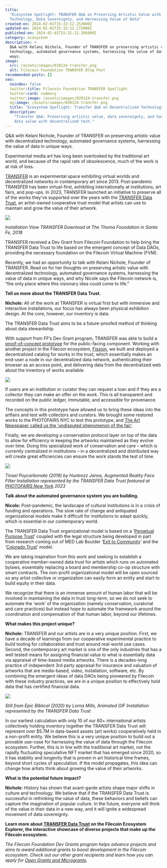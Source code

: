 ```yaml
---
title:
  "Ecosystem Spotlight: TRANSFER Q&A on Preserving Artistic Value with Decentralized
  Technology, Data Sovereignty, and Harnessing Value of Data"
created-on: 2024-02-01T15:32:12.253000Z
updated-on: 2024-02-01T15:32:12.272000Z
published-on: 2024-02-01T15:32:12.286000Z
category: ecosystem
description: >
  Q&A with Kelani Nichole, Founder of TRANSFER on preserving artistic value with decentralized
  technology, automated governance systems, harnessing the value of data in unique
  ways.
image:
  src: /assets/images/020124-transfer.png
  alt: Filecoin Foundation TRANSFER Blog Post
recommended-posts: []
seo:
  noindex: false
  twitter:title: Filecoin Foundation TRANSFER Spotlight
  twitter:card: summary
  twitter:image: /assets/images/020124-transfer.png
  og:image: /assets/images/020124-transfer.png
  title: "Ecosystem Spotlight: Transfer Q&A on Decentralized Technology"
  description:
    "Transfer Q&A: Preserving artistic value, data sovereignty, and harnessing
    data value with decentralized tech."
---
```


Q&A with Kelani Nichole, Founder of TRANSFER on preserving artistic value with decentralized technology, automated governance systems, harnessing the value of data in unique ways.

Experimental media art has long been overlooked by the traditional art world, and because of the rapid rate of obsolescence, much of the work is at risk of loss.

[TRANSFER](http://transfer.art) is an experimental space exhibiting virtual worlds and decentralized networks in contemporary art since 2013. Post-pandemic TRANSFER has been virtual-first, exhibiting internationally at institutions, art fairs, and pop-ups. In 2023, TRANSFER launched an initiative to preserve all of the works they’ve supported over the years with the [TRANSFER Data Trust](https://transfergallery.com/data-trust/), an artist-owned cooperative trust model that artists can use to maintain and grow the value of their artwork.

![](https://lh7-us.googleusercontent.com/q-4Qu09242_zGqUTAU4OcblGN5ZPs7cy-LRgQzE9fLoczigTxKKtoDKqrDbRQKBZW3WRs23oF0etAJ6ter-ATP7Zv6yTWWAKiBdhORgvYaAPbvGpN9qz_Ee-cftIfrab1iFw6UQ3-rdoraO5ptI3JqU)

_Installation View TRANSFER Download at The Thoma Foundation in Santa Fe, 2018_

TRANSFER received a Dev Grant from Filecoin Foundation to help bring the TRANSFER Data Trust to life based on the emergent concept of Data DAOs, providing the necessary foundation on the Filecoin Virtual Machine (FVM).

Recently, we had an opportunity to talk with Kelani Nichole, Founder of TRANSFER. Read on for her thoughts on preserving artistic value with decentralized technology, automated governance systems, harnessing the value of data in unique ways, and why Nicole says the Filecoin network is, “the only place where this visionary idea could come to life.”

**Tell us more about the TRANSFER Data Trust.**

**Nichole:** All of the work at TRANSFER is virtual first but with immersive and interactive installations, our focus has always been physical exhibition design. At the core, however, our inventory is data.

The TRANSFER Data Trust aims to be a future-proofed method of thinking about data stewardship.

With support from FF’s Dev Grant program, TRANSFER was able to build a [proof-of-concept prototype](https://transfer-trust.fission.app/) for the public-facing component. Working with another project in the Filecoin ecosystem, [Fission](https://fission.codes/), we built and deployed a decentralized catalog for works in the trust, which essentially makes an end-user a node in our decentralized data network, authenticating their browser as an access point, and delivering data from the decentralized web about the inventory of works available.

![](https://lh7-us.googleusercontent.com/HLW1nVm4lBmb31IeL3Ph2sXq2-ueNSHlGynm9V34ePot3pXrTVBNJA1O2YPv4XOngmI9rxVQjqlLiMJ2l_rdZ78_2-JX94wEwWXOoAVPHGr0SVJDlMJv7Kv08ObYoi77P-0TEwYGFBpfFxK3DovFU6I)

If users are an institution or curator they can request a loan and if they are a collector they can make an offer on the work. This is all transparent and recorded on the public ledger, immutable, and accessible for provenance.

The concepts in this prototype have allowed us to bring these ideas into the artfairs and test with collectors and curators. We brought some restored works to the PHOTOFAIRS NYC to test this prototype, and [The Art Newspaper called us the ‘undisputed phenomenon of the fair’](https://www.theartnewspaper.com/2023/09/08/photofairs-new-york-preview-day-report).

Finally, we are developing a conservation protocol layer on top of the data to allow for efficiency in keeping the artworks maintained as they evolve over time. Doing this specialized work of conservation and care – which is currently centralized in institutions – in a decentralized and distributed way will create great efficiencies can ensure the work stands the test of time.

![](https://lh7-us.googleusercontent.com/Vm9X8zYn6LuIjr3qQHu1AOZGT5f5Ww2V3C8aDllYVA8uY8RfCQ0AbFgGpbWwJdcQhpZVzjyGuXJXcpf04lw950KxyMXDccVRWUOY3wobbr92No_jzDpl6GPuNbGu-Su8KwcDiwLjEucmOzePUy6AIfo)

_Tinsel Poycarbonate (2019) by Huntrezz Janos, Augmented Reality Face Filter Installation represented by the TRANSFER Data Trust featured at [PHOTOFAIRS New York](https://www.photofairs.org/newyork/) 2023_

**Talk about the automated governance system you are building.**

**Nicole:** Post-pandemic, the landscape of cultural institutions is in a crisis of funding and operations. The slow rate of change and antiquated organizational models make it difficult for institutions to adapt quickly, which is essential in our contemporary world.

The TRANSFER Data Trust organizational model is based on a ‘[Perpetual Purpose Trust](https://www.purpose-us.com/writing/whats-a-perpetual-purpose-trust)’ coupled with the legal structure being developed in part from research coming out of MED Lab Boulder ‘[Exit to Community](https://e2c.how/)’ and the ‘[Colorado Trust](https://www.coloradotrust.org/)’ model.

We are taking inspiration from this work and seeking to establish a cooperative member-owned data trust for artists which runs on automated bylaws, essentially replacing a board and membership co-op structure with smart contracts. The non-profit organizational model will be open sourced so any artist collective or organization can easily form an entity and start to build equity in their data.

We recognize that there is an immense amount of human labor that will be involved in maintaining the data in trust long-term, so we do not seek to automate the ‘work’ of the organization (namely conservation, curatorial and care practices) but instead hope to automate the framework around the coordination and compensation of that human labor, beyond our lifetimes.

**What makes this project unique?**

**Nichole:** TRANSFER and our artists are in a very unique position. First, we have a decade of learnings from our cooperative experimental practice to build tooling for collaboration and trust around real-world use cases. Second, the contemporary art market is one of the only industries that has a well tested means for assigning financial value to what is essentially data via appraisal of time-based media artworks. There is a decades-long practice of independent 3rd party appraisal for insurance and valuation of artworks that are media-based, video, installation, software, etc. By combining the emergent ideas of data DAOs being pioneered by Filecoin with these industry practices, we are in a unique position to effectively hold data that has certified financial data.

![](https://lh7-us.googleusercontent.com/fkNd9l4Gm9vXjiG_HEEi8XyUV_9SUuZQ8cB3icHP7UiVhOZr_gs5Zfk8VmABLswlmzEhkeCPeUNYS_7o7pHnHU20_7p8-IQYcPQDNFR3LmjmZ15PuVIVR_Pm4Gx5urPxe7bRwSa8Erz7Q2i9A0w7r1Q)

_Still from Epic Biblical (2020) by Lorna Mills, Animated GIF Installation represented by the TRANSFER Data Trust_

In our earliest calculation with only 10 of our 60+ international artists collectively holding inventory together the TRANSFER Data Trust will represent over $5.7M in data-based assets (art works) cooperatively held in a non-profit entity. We believe this is a very unique position to build out a provable use-case for harnessing the value of data through the Filecoin ecosystem. Further, this is in line with the traditional art market, not the rapidly fluctuating speculative NFT market that has emerged since 2020, so it has stability and longevity that is proven in art historical time frames, beyond short cycles of speculation. If the model propagates, this idea can change how artists think about growing the value of their artworks.

**What is the potential future impact?**

**Nichole:** History has shown that avant-garde artists shape major shifts in culture and technology. We believe that if the TRANSFER Data Trust is successful in rethinking the value of data, these behaviors and beliefs can capture the imagination of popular culture. In the future, everyone will think of the value in their data in a new way, and it will ignite a widespread movement of data sovereignty.

**Learn more about [TRANSFER Data Trust](https://fil.org/ecosystem-projects/transfer-data-trust/) on the Filecoin Ecosystem Explorer, the interactive showcase of diverse projects that make up the Filecoin ecosystem.**

_The Filecoin Foundation Dev Grants program helps advance projects and aims to award additional grants to boost development in the Filecoin ecosystem. Check out our other grant recipients and learn how you can apply for [Open Grants and Microgrants](https://fil.org/grants)._
